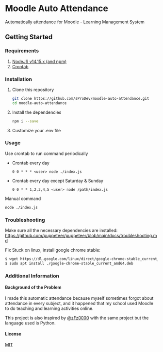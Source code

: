 # Moodle Auto Attendance

Automatically attendance for Moodle - Learning Management System

## Getting Started

### Requirements

1. [NodeJS v14.15.x (and npm)](https://nodejs.org/en/)
2. [Crontab](https://cron-job.org/en/)

### Installation

1. Clone this repository
   ```bash
   git clone https://github.com/sProDev/moodle-auto-attendance.git
   cd moodle-auto-attendance
   ```
2. Install the dependencies
   ```bash
   npm i --save
   ```
3. Customize your .env file

### Usage

Use crontab to run command periodically

- Crontab every day
  ```
  0 0 * * * <user> node ./index.js
  ```
- Crontab every day except Saturday & Sunday
  ```
  0 0 * * 1,2,3,4,5 <user> node /path/index.js
  ```

Manual command
```bash
node ./index.js
```

### Troubleshooting

Make sure all the necessary dependencies are installed: https://github.com/puppeteer/puppeteer/blob/main/docs/troubleshooting.md

Fix Stuck on linux, install google chrome stable: 
```bash
$ wget https://dl.google.com/linux/direct/google-chrome-stable_current_amd64.deb
$ sudo apt install ./google-chrome-stable_current_amd64.deb
```

### Additional Information

#### Background of the Problem

I made this automatic attendance because myself sometimes forgot about attendance in every subject, and it happened that my school used Moodle to do teaching and learning activities online.

This project is also inspired by [@zFz0000](https://github.com/zFz0000/MoodleAutoAttendance) with the same project but the language used is Python.

#### License

[MIT](https://github.com/sProDev/moodle-auto-attendance/blob/main/LICENSE)